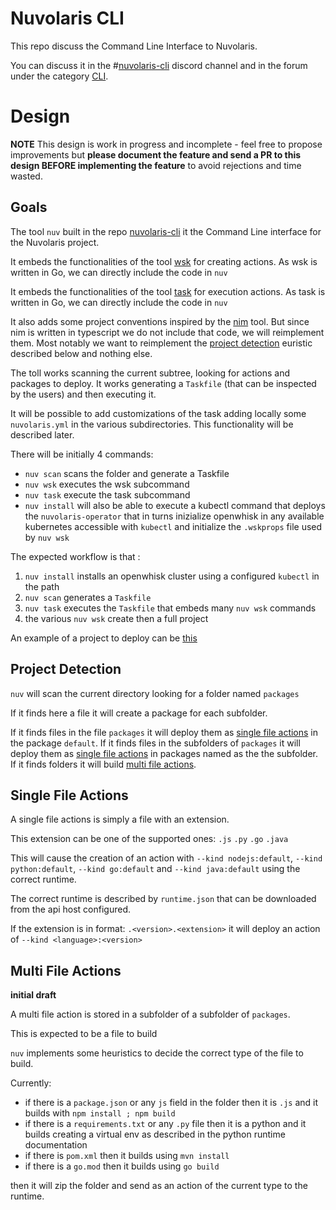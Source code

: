 <!--
  ~ Licensed to the Apache Software Foundation (ASF) under one
  ~ or more contributor license agreements.  See the NOTICE file
  ~ distributed with this work for additional information
  ~ regarding copyright ownership.  The ASF licenses this file
  ~ to you under the Apache License, Version 2.0 (the
  ~ "License"); you may not use this file except in compliance
  ~ with the License.  You may obtain a copy of the License at
  ~
  ~   http://www.apache.org/licenses/LICENSE-2.0
  ~
  ~ Unless required by applicable law or agreed to in writing,
  ~ software distributed under the License is distributed on an
  ~ "AS IS" BASIS, WITHOUT WARRANTIES OR CONDITIONS OF ANY
  ~ KIND, either express or implied.  See the License for the
  ~ specific language governing permissions and limitations
  ~ under the License.
  ~
-->
# Nuvolaris CLI

This repo discuss the Command Line Interface to Nuvolaris.

You can discuss it in the #[nuvolaris-cli](https://discord.gg/JWqFJJfvED) discord channel and in the forum under the category [CLI](https://github.com/nuvolaris/nuvolaris/discussions/categories/cli).

# Design

**NOTE** This design is work in progress and incomplete - feel free to propose improvements but **please document the feature and send a PR to this design BEFORE implementing the feature** to avoid rejections and time wasted.

## Goals

The tool `nuv` built in the repo [nuvolaris-cli](https://github.com/nuvolaris/nuvolaris-cli) it the Command Line interface for the Nuvolaris project.

It embeds the functionalities of the tool [wsk](https://github.com/apache/openwhisk-cli) for creating actions. As wsk is written in Go, we can directly include the code in `nuv`

It embeds the functionalities of the tool [task](https://taskfile.dev) for execution actions. As task is written in Go, we can directly include the code in `nuv`

It also adds some project conventions inspired by the [nim](https://github.com/nimbella/nimbella-cli) tool. But since nim is written in typescript we do not include that code, we will reimplement them. Most notably we want to reimplement the [project detection](#project-detection) euristic described below and nothing else.

The toll works scanning the current subtree, looking for actions and packages to deploy. It works generating a `Taskfile` (that can be inspected by the users) and then executing it.

It will be possible to add customizations of the task adding locally some `nuvolaris.yml` in the various subdirectories. This functionality will be described later.

There will be initially 4 commands:

- `nuv scan` scans the folder and generate a Taskfile 
- `nuv wsk` executes the wsk subcommand
- `nuv task` execute the task subcommand
- `nuv install` will also be able to execute a kubectl command that deploys the `nuvolaris-operator` that in turns inizialize openwhisk in any available kubernetes accessible with `kubectl` and initialize the `.wskprops` file used by `nuv wsk`

The expected workflow is that :
1. `nuv install` installs an openwhisk cluster using a configured `kubectl` in the path
2. `nuv scan` generates a `Taskfile`
3. `nuv task` executes the `Taskfile` that embeds many `nuv wsk` commands
4. the various `nuv wsk` create then a full project

An example of a project to deploy can be [this](https://github.com/pagopa/io-sdk/tree/master/admin)

## Project Detection
`nuv` will scan the current directory looking for a folder named `packages` 

If it finds here a file it will create a package for each subfolder.

If it finds files in the file `packages` it will deploy them as [single file actions](#single-file-actions) in the package `default`. If it finds files in the subfolders of `packages` it will deploy them as  [single file actions](#single-file-actions) in packages named as the the subfolder. If it finds folders it will build [multi file actions](#multi-file-actions).

## Single File Actions

A single file actions is simply a file with an extension.

This extension can be one of the supported ones: `.js`  `.py` `.go` `.java` 

This will cause the creation of an action with `--kind nodejs:default`, `--kind python:default`, `--kind go:default` and `--kind java:default` using the correct runtime.

The correct runtime is  described by `runtime.json` that can be downloaded from the api host configured.

If the extension is in format:  `.<version>.<extension>` it will deploy an action of  `--kind <language>:<version>`

## Multi File Actions

**initial draft**

A multi file action is stored in a subfolder of a subfolder of `packages`.

This is expected to be a file to build

`nuv` implements some heuristics to decide the correct type of the file to build.

Currently:

- if there is a `package.json`  or any `js` field in the folder then it is  `.js` and it builds with `npm install ; npm build`
- if there is a `requirements.txt` or any `.py` file then it is a python and it builds creating a virtual env as described in the python runtime documentation
- if there is `pom.xml` then it builds using `mvn install`
- if there is a `go.mod` then it builds using `go build`

then it will zip the folder and send as an action of the current type to the runtime.





